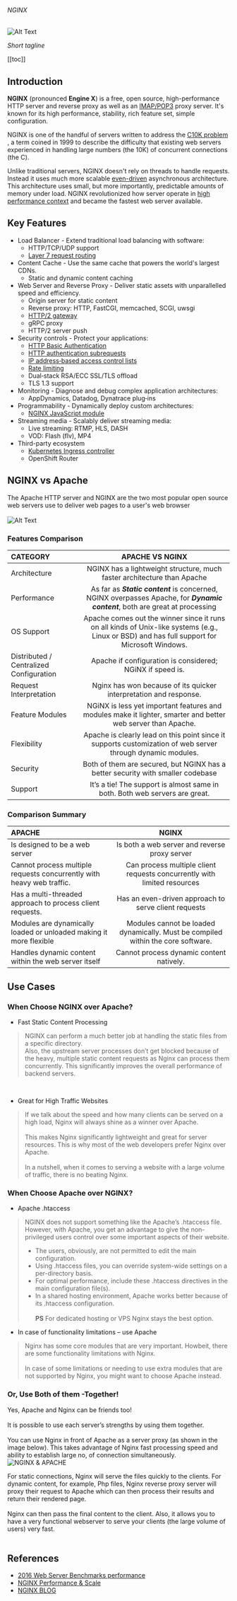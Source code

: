 ###### NGINX

![Alt Text](../.vuepress/public/NGINX-logo.png)

*Short tagline*

[[toc]]


## Introduction
**NGINX** (pronounced __Engine X__) is a free, open source, high-performance HTTP server and reverse proxy as well as an [IMAP/POP3](https://help.aol.com/articles/what-is-the-difference-between-pop3-and-imap) proxy server.
It's known for its high performance, stability, rich feature set, simple configuration. <br/>

NGINX is one of the handful of servers written to address the [C10K problem](http://www.kegel.com/c10k.html#top) , a term coined in 1999 to describe the difficulty that existing web servers experienced 
in handling large numbers (the 10K) of concurrent connections (the C). <br/>

Unlike traditional servers, NGINX doesn't rely on threads to handle requests. Instead it uses much more scalable [even-driven](https://en.wikipedia.org/wiki/Event-driven_architecture) asynchronous architecture.
This architecture uses small, but more importantly, predictable amounts of memory under load. NGINX revolutionized how server operate in [high performance context](https://www.nginx.com/blog/inside-nginx-how-we-designed-for-performance-scale/)  and became the fastest web server available. 
 
  
## Key Features
  - Load Balancer - Extend traditional load balancing with software:
    - HTTP/TCP/UDP support
    - [Layer 7 request routing](https://nginx.org/en/docs/http/ngx_http_core_module.html?&_ga=2.131816582.863585722.1590649299-582712121.1590649299#location)
  - Content Cache - Use the same cache that powers the world's largest CDNs.
    - Static and dynamic content caching
  - Web Server and Reverse Proxy - Deliver static assets with unparallelled speed and efficiency.
    - Origin server for static content
    - Reverse proxy: HTTP, FastCGI, memcached, SCGI, uwsgi
    - [HTTP/2 gateway](https://nginx.org/en/docs/http/ngx_http_v2_module.html?_ga=2.131816582.863585722.1590649299-582712121.1590649299)
    - gRPC proxy
    - HTTP/2 server push
  - Security controls - Protect your applications: 
    - [HTTP Basic Authentication](https://nginx.org/en/docs/http/ngx_http_auth_basic_module.html?_ga=2.72642714.863585722.1590649299-582712121.1590649299)
    - [HTTP authentication subrequests](https://nginx.org/en/docs/http/ngx_http_auth_request_module.html?_ga=2.72642714.863585722.1590649299-582712121.1590649299)
    - [IP address‑based access control lists](https://nginx.org/en/docs/http/ngx_http_access_module.html?_ga=2.126702724.863585722.1590649299-582712121.1590649299)
    - [Rate limiting](https://www.nginx.com/blog/rate-limiting-nginx/)
    - Dual‑stack RSA/ECC SSL/TLS offload
    - TLS 1.3 support
  - Monitoring - Diagnose and debug complex application architectures:
    - AppDynamics, Datadog, Dynatrace plug‑ins
  - Programmability - Dynamically deploy custom architectures:
    - [NGINX JavaScript module](https://www.nginx.com/blog/introduction-nginscript/)
  - Streaming media - Scalably deliver streaming media:
    - Live streaming: RTMP, HLS, DASH
    - VOD: Flash (flv), MP4
  - Third-party ecosystem
    - [Kubernetes Ingress controller](https://www.nginx.com/products/nginx/kubernetes-ingress-controller)
    - OpenShift Router
    
## NGINX vs Apache
The Apache HTTP server and NGINX are the two most popular open source web servers use to deliver web pages to a user's web browser
<br/><br/>
![Alt Text](../.vuepress/public/apache-vs-nginx-infographic.png)        

### Features Comparison
|      CATEGORY            |       APACHE VS NGINX                        | 
| :------------------------| :------------------------------------------:|
|  Architecture            | NGINX has a lightweight structure, much faster architecture than Apache |
|  Performance             | As far as _**Static content**_ is concerned, NGINX overpasses Apache, for _**Dynamic content**_, both are great at processing |
|  OS Support              | Apache comes out the winner since it runs on all kinds of Unix-like systems (e.g., Linux or BSD) and has full support for Microsoft Windows. |
|  Distributed / Centralized Configuration | Apache if configuration is considered; NGiNX if speed is. |
|  Request Interpretation  | Nginx has won because of its quicker interpretation and response. |
|  Feature Modules         | NGiNX is less yet important features and modules make it lighter, smarter and better web server than Apache. |
|  Flexibility             | Apache is clearly lead on this point since it supports customization of web server through dynamic modules.|  
|  Security                | Both of them are secured, but NGINX has a better security with smaller codebase |
|  Support                 | It’s a tie! The support is almost same in both. Both web servers are great. |


### Comparison Summary
|      APACHE                         |       NGINX                                    | 
| :-----------------------------------| :---------------------------------------------:|
| Is designed to be a web server      | Is both a web server and reverse proxy server  |
| Cannot process multiple requests concurrently with heavy web traffic. | Can process multiple client requests concurrently with limited resources | 
| Has a multi-threaded approach to process client requests. | Has an even-driven approach to serve client requests |
| Modules are dynamically loaded or unloaded making it more flexible | Modules cannot be loaded dynamically. Must be compiled within the core software. |
| Handles dynamic content within the web server itself | Cannot process dynamic content natively. |

## Use Cases
### When Choose NGINX over Apache?
 
 -  Fast Static Content Processing <br/>
 >  NGINX can perform a much better job at handling the static files from a specific directory. <br/>
 Also, the upstream server processes don’t get blocked because of the heavy, multiple static content requests as Nginx can process them concurrently. This significantly improves the overall performance of backend servers.
 <br/>

 - Great for High Traffic Websites
 > If we talk about the speed and how many clients can be served on a high load, Nginx will always shine as a winner over Apache.
 > <br/><br/>This makes Nginx significantly lightweight and great for server resources. This is why most of the web developers prefer Nginx over Apache.
 > <br/><br/> In a nutshell, when it comes to serving a website with a large volume of traffic, there is no beating Nginx.
 
### When Choose Apache over NGINX?

 - Apache .htaccess
 > NGINX does not support something like the Apache’s .htaccess file. However, with Apache, you get an advantage to give the non-privileged users control over some important aspects of their website.
 > - The users, obviously, are not permitted to edit the main configuration.
 > - Using .htaccess files, you can override system-wide settings on a per-directory basis.
 > - For optimal performance, include these .htaccess directives in the main configuration file(s).
 > - In a shared hosting environment, Apache works better because of its .htaccess configuration.
 > <br/><br/>**PS** For dedicated hosting or VPS Nginx stays the best option.

 - In case of functionality limitations – use Apache
 > Nginx has some core modules that are very important. Howbeit, there are some functionality limitations with Nginx.
 > <br/> <br/> In case of some limitations or needing to use extra modules that are not supported by Nginx, you might want to choose Apache instead.

### Or, Use Both of them -Together!
Yes, Apache and Nginx can be friends too!<br/><br/>
It is possible to use each server’s strengths by using them together.<br/><br/>
You can use Nginx in front of Apache as a server proxy (as shown in the image below). This takes advantage of Nginx fast processing speed and ability to establish large no, of connection simultaneously.
![NGINX & APACHE](../.vuepress/public/nginxwithapache.png)

For static connections, Nginx will serve the files quickly to the clients. For dynamic content, for example, Php files, Nginx reverse proxy server will proxy their request to Apache which can then process their results and return their rendered page.<br/><br/>
Nginx can then pass the final content to the client. Also, it allows you to have a very functional webserver to serve your clients (the large volume of users) very fast.<br/><br/>


## References   
 - [2016 Web Server Benchmarks performance](https://www.rootusers.com/linux-web-server-performance-benchmark-2016-results/)
 - [NGINX Performance & Scale](https://www.nginx.com/blog/inside-nginx-how-we-designed-for-performance-scale/)
 - [NGINX BLOG](https://www.aosabook.org/en/nginx.html)
